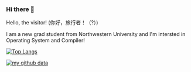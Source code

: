 ### Hi there 👋

Hello, the visitor! (你好，旅行者！（?）)

I am a new grad student from Northwestern University and I'm intersted in Operating System and Compiler!



[![Top Langs](https://github-readme-stats.vercel.app/api/top-langs/?username=USBskycrafts&layout=compact)](https://github.com/anuraghazra/github-readme-stats)

[![my github data](https://github-readme-stats.vercel.app/api?username=USBskycrafts)]()
